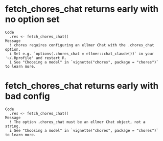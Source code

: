 # fetch_chores_chat returns early with no option set

    Code
      .res <- fetch_chores_chat()
    Message
      ! chores requires configuring an ellmer Chat with the .chores_chat option.
      i Set e.g. `options(.chores_chat = ellmer::chat_claude())` in your '~/.Rprofile' and restart R.
      i See "Choosing a model" in `vignette("chores", package = "chores")` to learn more.

# fetch_chores_chat returns early with bad config

    Code
      .res <- fetch_chores_chat()
    Message
      ! The option .chores_chat must be an ellmer Chat object, not a string.
      i See "Choosing a model" in `vignette("chores", package = "chores")` to learn more.

